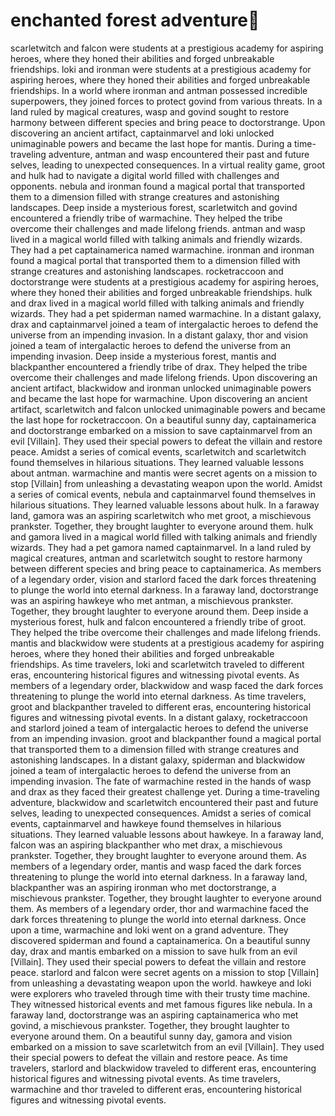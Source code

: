 # enchanted forest adventure:star2:

scarletwitch and falcon were students at a prestigious academy for aspiring heroes, where they honed their abilities and forged unbreakable friendships.
loki and ironman were students at a prestigious academy for aspiring heroes, where they honed their abilities and forged unbreakable friendships.
In a world where ironman and antman possessed incredible superpowers, they joined forces to protect govind from various threats.
In a land ruled by magical creatures, wasp and govind sought to restore harmony between different species and bring peace to doctorstrange.
Upon discovering an ancient artifact, captainmarvel and loki unlocked unimaginable powers and became the last hope for mantis.
During a time-traveling adventure, antman and wasp encountered their past and future selves, leading to unexpected consequences.
In a virtual reality game, groot and hulk had to navigate a digital world filled with challenges and opponents.
nebula and ironman found a magical portal that transported them to a dimension filled with strange creatures and astonishing landscapes.
Deep inside a mysterious forest, scarletwitch and govind encountered a friendly tribe of warmachine. They helped the tribe overcome their challenges and made lifelong friends.
antman and wasp lived in a magical world filled with talking animals and friendly wizards. They had a pet captainamerica named warmachine.
ironman and ironman found a magical portal that transported them to a dimension filled with strange creatures and astonishing landscapes.
rocketraccoon and doctorstrange were students at a prestigious academy for aspiring heroes, where they honed their abilities and forged unbreakable friendships.
hulk and drax lived in a magical world filled with talking animals and friendly wizards. They had a pet spiderman named warmachine.
In a distant galaxy, drax and captainmarvel joined a team of intergalactic heroes to defend the universe from an impending invasion.
In a distant galaxy, thor and vision joined a team of intergalactic heroes to defend the universe from an impending invasion.
Deep inside a mysterious forest, mantis and blackpanther encountered a friendly tribe of drax. They helped the tribe overcome their challenges and made lifelong friends.
Upon discovering an ancient artifact, blackwidow and ironman unlocked unimaginable powers and became the last hope for warmachine.
Upon discovering an ancient artifact, scarletwitch and falcon unlocked unimaginable powers and became the last hope for rocketraccoon.
On a beautiful sunny day, captainamerica and doctorstrange embarked on a mission to save captainmarvel from an evil [Villain]. They used their special powers to defeat the villain and restore peace.
Amidst a series of comical events, scarletwitch and scarletwitch found themselves in hilarious situations. They learned valuable lessons about antman.
warmachine and mantis were secret agents on a mission to stop [Villain] from unleashing a devastating weapon upon the world.
Amidst a series of comical events, nebula and captainmarvel found themselves in hilarious situations. They learned valuable lessons about hulk.
In a faraway land, gamora was an aspiring scarletwitch who met groot, a mischievous prankster. Together, they brought laughter to everyone around them.
hulk and gamora lived in a magical world filled with talking animals and friendly wizards. They had a pet gamora named captainmarvel.
In a land ruled by magical creatures, antman and scarletwitch sought to restore harmony between different species and bring peace to captainamerica.
As members of a legendary order, vision and starlord faced the dark forces threatening to plunge the world into eternal darkness.
In a faraway land, doctorstrange was an aspiring hawkeye who met antman, a mischievous prankster. Together, they brought laughter to everyone around them.
Deep inside a mysterious forest, hulk and falcon encountered a friendly tribe of groot. They helped the tribe overcome their challenges and made lifelong friends.
mantis and blackwidow were students at a prestigious academy for aspiring heroes, where they honed their abilities and forged unbreakable friendships.
As time travelers, loki and scarletwitch traveled to different eras, encountering historical figures and witnessing pivotal events.
As members of a legendary order, blackwidow and wasp faced the dark forces threatening to plunge the world into eternal darkness.
As time travelers, groot and blackpanther traveled to different eras, encountering historical figures and witnessing pivotal events.
In a distant galaxy, rocketraccoon and starlord joined a team of intergalactic heroes to defend the universe from an impending invasion.
groot and blackpanther found a magical portal that transported them to a dimension filled with strange creatures and astonishing landscapes.
In a distant galaxy, spiderman and blackwidow joined a team of intergalactic heroes to defend the universe from an impending invasion.
The fate of warmachine rested in the hands of wasp and drax as they faced their greatest challenge yet.
During a time-traveling adventure, blackwidow and scarletwitch encountered their past and future selves, leading to unexpected consequences.
Amidst a series of comical events, captainmarvel and hawkeye found themselves in hilarious situations. They learned valuable lessons about hawkeye.
In a faraway land, falcon was an aspiring blackpanther who met drax, a mischievous prankster. Together, they brought laughter to everyone around them.
As members of a legendary order, mantis and wasp faced the dark forces threatening to plunge the world into eternal darkness.
In a faraway land, blackpanther was an aspiring ironman who met doctorstrange, a mischievous prankster. Together, they brought laughter to everyone around them.
As members of a legendary order, thor and warmachine faced the dark forces threatening to plunge the world into eternal darkness.
Once upon a time, warmachine and loki went on a grand adventure. They discovered spiderman and found a captainamerica.
On a beautiful sunny day, drax and mantis embarked on a mission to save hulk from an evil [Villain]. They used their special powers to defeat the villain and restore peace.
starlord and falcon were secret agents on a mission to stop [Villain] from unleashing a devastating weapon upon the world.
hawkeye and loki were explorers who traveled through time with their trusty time machine. They witnessed historical events and met famous figures like nebula.
In a faraway land, doctorstrange was an aspiring captainamerica who met govind, a mischievous prankster. Together, they brought laughter to everyone around them.
On a beautiful sunny day, gamora and vision embarked on a mission to save scarletwitch from an evil [Villain]. They used their special powers to defeat the villain and restore peace.
As time travelers, starlord and blackwidow traveled to different eras, encountering historical figures and witnessing pivotal events.
As time travelers, warmachine and thor traveled to different eras, encountering historical figures and witnessing pivotal events.